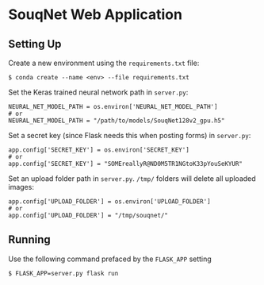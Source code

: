 # SouqNet Web Application

## Setting Up

Create a new environment using the `requirements.txt` file:

    $ conda create --name <env> --file requirements.txt


Set the Keras trained neural network path in `server.py`:

    NEURAL_NET_MODEL_PATH = os.environ['NEURAL_NET_MODEL_PATH']
    # or
    NEURAL_NET_MODEL_PATH = "/path/to/models/SouqNet128v2_gpu.h5"


Set a secret key (since Flask needs this when posting forms) in `server.py`:

    app.config['SECRET_KEY'] = os.environ['SECRET_KEY']
    # or
    app.config['SECRET_KEY'] = "SOMEreallyR@ND0M5TR1NGtoK33pYouSeKYUR"


Set an upload folder path in `server.py`. `/tmp/` folders will delete all
uploaded images:

    app.config['UPLOAD_FOLDER'] = os.environ['UPLOAD_FOLDER']
    # or
    app.config['UPLOAD_FOLDER'] = "/tmp/souqnet/"


## Running

Use the following command prefaced by the `FLASK_APP` setting

    $ FLASK_APP=server.py flask run

